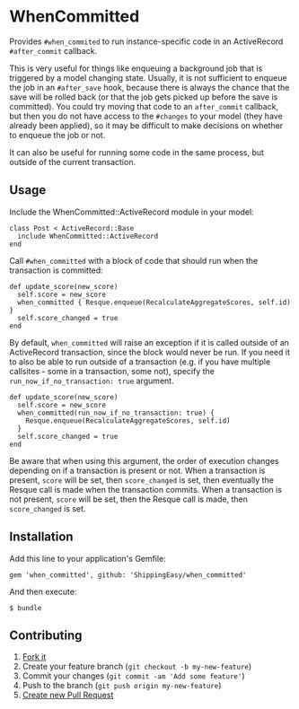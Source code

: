 # WhenCommitted

Provides `#when_commited` to run instance-specific code in an ActiveRecord
`#after_commit` callback.

This is very useful for things like enqueuing a background job that is triggered
by a model changing state. Usually, it is not sufficient to enqueue the job in
an `#after_save` hook, because there is always the chance that the save will be
rolled back (or that the job gets picked up before the save is committed). You
could try moving that code to an `after_commit` callback, but then you do not
have access to the `#changes` to your model (they have already been applied), so
it may be difficult to make decisions on whether to enqueue the job or not.

It can also be useful for running some code in the same process, but outside of
the current transaction.

## Usage

Include the WhenCommitted::ActiveRecord module in your model:

    class Post < ActiveRecord::Base
      include WhenCommitted::ActiveRecord
    end

Call `#when_committed` with a block of code that should run when the transaction
is committed:

    def update_score(new_score)
      self.score = new_score
      when_committed { Resque.enqueue(RecalculateAggregateScores, self.id) }
      self.score_changed = true
    end

By default, `when_committed` will raise an exception if it is called outside
of an ActiveRecord transaction, since the block would never be run.
If you need it to also be able to run outside of a transaction (e.g. if you
have multiple callsites - some in a transaction, some not), specify the
`run_now_if_no_transaction: true` argument.


    def update_score(new_score)
      self.score = new_score
      when_committed(run_now_if_no_transaction: true) {
        Resque.enqueue(RecalculateAggregateScores, self.id)
      }
      self.score_changed = true
    end

Be aware that when using this argument, the order of execution changes
depending on if a transaction is present or not. When a transaction is present,
`score` will be set, then `score_changed` is set, then eventually the Resque
call is made when the transaction commits. When a transaction is not present,
`score` will be set, then the Resque call is made, then `score_changed` is set.

## Installation

Add this line to your application's Gemfile:

    gem 'when_committed', github: 'ShippingEasy/when_committed'

And then execute:

    $ bundle

## Contributing

1. [Fork it](https://github.com/ShippingEasy/when_committed/fork_select)
2. Create your feature branch (`git checkout -b my-new-feature`)
3. Commit your changes (`git commit -am 'Add some feature'`)
4. Push to the branch (`git push origin my-new-feature`)
5. [Create new Pull Request](https://github.com/ShippingEasy/when_committed/pull/new/master)
